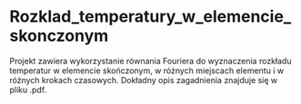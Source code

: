 # Rozklad_temperatury_w_elemencie_skonczonym

Projekt zawiera wykorzystanie równania Fouriera do wyznaczenia rozkładu temperatur w elemencie 
skończonym, w różnych miejscach elementu i w różnych krokach czasowych. 
Dokładny opis zagadnienia znajduje się w pliku .pdf.
